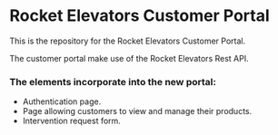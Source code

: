 # Rocket Elevators Customer Portal

This is the repository for the Rocket Elevators Customer Portal.

The customer portal make use of the Rocket Elevators Rest API.

### The elements incorporate into the new portal:
- Authentication page.
- Page allowing customers to view and manage their products.
- Intervention request form.

